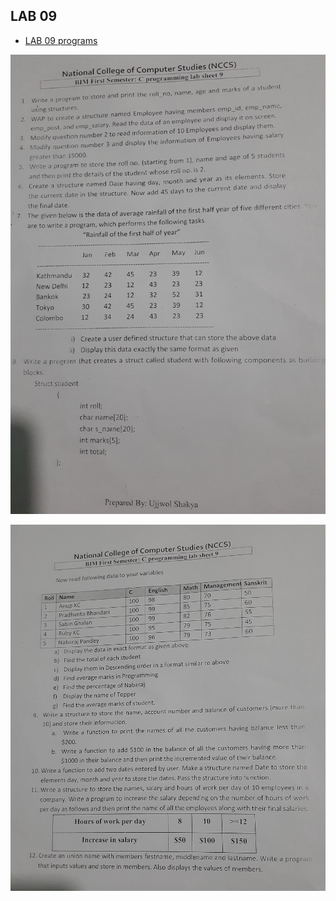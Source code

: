 ## LAB 09

- [LAB 09 programs](/First_Semester/C_Programming/LAB-09-Structure/)

![Question](/First_Semester/C_Programming/LAB-09-Structure/Qn1.jpg)

![Question](/First_Semester/C_Programming/LAB-09-Structure/Qn2.jpg)